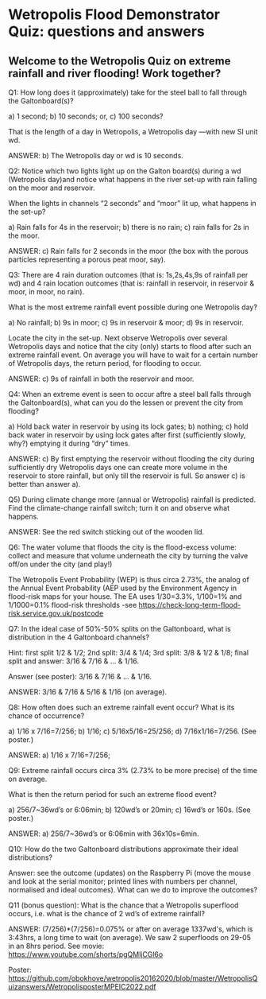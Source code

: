 # Wetropolis Flood Demonstrator Quiz: questions and answers

## Welcome to the Wetropolis Quiz on extreme rainfall and river flooding! Work together?

Q1: How long does it (approximately) take for the steel ball to fall through the Galtonboard(s)?

a) 1 second; b) 10 seconds; or, c) 100 seconds?

That is the length of a day in Wetropolis, a Wetropolis day —with new SI unit wd.

ANSWER: b) The Wetropolis day or wd is 10 seconds.


Q2: Notice which two lights light up on the Galton board(s) during a wd (Wetropolis day)and notice what happens in the river set-up with rain falling on the moor and reservoir.

When the lights in channels “2 seconds” and “moor” lit up, what happens in the set-up?

a) Rain falls for 4s in the reservoir; b) there is no rain; c) rain falls for 2s in the moor. 

ANSWER: c) Rain falls for 2 seconds in the moor (the box with the porous particles representing a porous peat moor, say).


Q3: There are 4 rain duration outcomes (that is: 1s,2s,4s,9s of rainfall per wd) and 4 rain location outcomes (that is: rainfall in reservoir, in reservoir & moor, in moor, no rain).

What is the most extreme rainfall event possible during one Wetropolis day?

a) No rainfall; b) 9s in moor; c) 9s in reservoir & moor; d) 9s in reservoir.

Locate the city in the set-up. Next observe Wetropolis over several Wetropolis days and notice that the city (only) starts to flood after such an extreme rainfall event. On average you will have to wait for a certain number of Wetropolis days, the return period, for flooding to occur.

ANSWER: c) 9s of rainfall in both the reservoir and moor.


Q4: When an extreme event is seen to occur aftre a steel ball falls through the Galtonboard(s), what can you do the lessen or prevent the city from flooding?

a) Hold back water in reservoir by using its lock gates; b) nothing; c) hold back water in reservoir by using lock gates after first (sufficiently slowly, why?) emptying it during “dry” times.

ANSWER: c) By first emptying the reservoir without flooding the city during sufficiently dry Wetropolis days one can create more volume in the reservoir to store rainfall, but only till the reservoir is full. So answer c) is better than answer a).


Q5) During climate change more (annual or Wetropolis) rainfall is predicted. Find the climate-change rainfall switch; turn it on and observe what happens.

ANSWER: See the red switch sticking out of the wooden lid.


Q6: The water volume that floods the city is the flood-excess volume: collect and measure that volume underneath the city by turning the valve off/on under the city (and play!)

The Wetropolis Event Probability (WEP) is thus circa 2.73%, the analog of the Annual Event Probability (AEP used by the Environment Agency in flood-risk maps for your house. The EA uses 1/30=3.3%, 1/100=1% and 1/1000=0.1% flood-risk thresholds -see https://check-long-term-flood-risk.service.gov.uk/postcode

Q7: In the ideal case of 50%-50% splits on the Galtonboard, what is distribution in the 4 Galtonboard channels?

Hint: first split 1/2 & 1/2; 2nd split: 3/4 & 1/4; 3rd split: 3/8 & 1/2 & 1/8; final split and answer: 3/16 & 7/16 & … & 1/16.

Answer (see poster): 3/16 & 7/16 & ... & 1/16.

ANSWER: 3/16 & 7/16 & 5/16 & 1/16 (on average).


Q8: How often does such an extreme rainfall event occur? What is its chance of occurrence?

a) 1/16 x 7/16=7/256; b) 1/16; c) 5/16x5/16=25/256; d) 7/16x1/16=7/256. (See poster.)

ANSWER: a) 1/16 x 7/16=7/256;


Q9: Extreme rainfall occurs circa 3% (2.73% to be more precise) of the time on average.

What is then the return period for such an extreme flood event?

a) 256/7~36wd’s or 6:06min; b) 120wd’s or 20min; c) 16wd’s or 160s. (See poster.)

ANSWER: a) 256/7~36wd’s or 6:06min with 36x10s=6min.


Q10: How do the two Galtonboard distributions approximate their ideal distributions?

Answer: see the outcome (updates) on the Raspberry Pi (move the mouse and look at the serial monitor; printed lines with numbers per channel, normalised and ideal outcomes). What can we do to improve the outcomes?

Q11 (bonus question): What is the chance that a Wetropolis superflood occurs, i.e. what is the chance of 2 wd’s of extreme rainfall?

ANSWER:  (7/256)*(7/256)=0.075% or after on average 1337wd's, which is 3:43hrs, a long time to wait (on average). We saw 2 superfloods on 29-05 in an 8hrs period. See movie: https://www.youtube.com/shorts/pgQMljCGl6o

Poster: https://github.com/obokhove/wetropolis20162020/blob/master/WetropolisQuizanswers/WetropolisposterMPEIC2022.pdf

